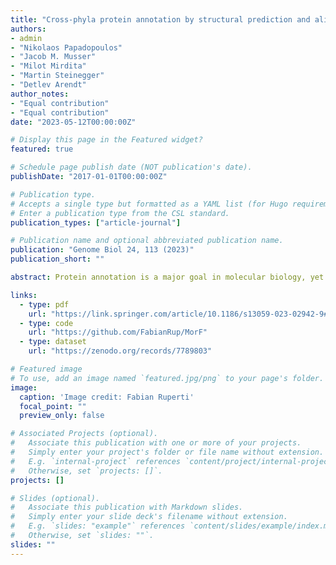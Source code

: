 ```yaml
---
title: "Cross-phyla protein annotation by structural prediction and alignment"
authors:
- admin
- "Nikolaos Papadopoulos"
- "Jacob M. Musser"
- "Milot Mirdita"
- "Martin Steinegger"
- "Detlev Arendt"
author_notes:
- "Equal contribution"
- "Equal contribution"
date: "2023-05-12T00:00:00Z"

# Display this page in the Featured widget?
featured: true

# Schedule page publish date (NOT publication's date).
publishDate: "2017-01-01T00:00:00Z"

# Publication type.
# Accepts a single type but formatted as a YAML list (for Hugo requirements).
# Enter a publication type from the CSL standard.
publication_types: ["article-journal"]

# Publication name and optional abbreviated publication name.
publication: "Genome Biol 24, 113 (2023)"
publication_short: ""

abstract: Protein annotation is a major goal in molecular biology, yet experimentally determined knowledge is typically limited to a few model organisms. In non-model species, the sequence-based prediction of gene orthology can be used to infer protein identity; however, this approach loses predictive power at longer evolutionary distances. Here we propose a workflow for protein annotation using structural similarity, exploiting the fact that similar protein structures often reflect homology and are more conserved than protein sequences. We propose a workflow of openly available tools for the functional annotation of proteins via structural similarity (MorF - MorphologFinder) and use it to annotate the complete proteome of a sponge. Sponges are highly relevant for inferring the early history of animals, yet their proteomes remain sparsely annotated. MorF accurately predicts the functions of proteins with known homology in  cases and annotates an additional  of the proteome beyond standard sequence-based methods. We uncover new functions for sponge cell types, including extensive FGF, TGF, and Ephrin signaling in sponge epithelia, and redox metabolism and control in myopeptidocytes. Notably, we also annotate genes specific to the enigmatic sponge mesocytes, proposing they function to digest cell walls. Our work demonstrates that structural similarity is a powerful approach that complements and extends sequence similarity searches to identify homologous proteins over long evolutionary distances. We anticipate this will be a powerful approach that boosts discovery in numerous -omics datasets, especially for non-model organisms.

links:
  - type: pdf
    url: "https://link.springer.com/article/10.1186/s13059-023-02942-9#citeas"
  - type: code
    url: "https://github.com/FabianRup/MorF"
  - type: dataset
    url: "https://zenodo.org/records/7789803"

# Featured image
# To use, add an image named `featured.jpg/png` to your page's folder. 
image:
  caption: 'Image credit: Fabian Ruperti'
  focal_point: ""
  preview_only: false

# Associated Projects (optional).
#   Associate this publication with one or more of your projects.
#   Simply enter your project's folder or file name without extension.
#   E.g. `internal-project` references `content/project/internal-project/index.md`.
#   Otherwise, set `projects: []`.
projects: []

# Slides (optional).
#   Associate this publication with Markdown slides.
#   Simply enter your slide deck's filename without extension.
#   E.g. `slides: "example"` references `content/slides/example/index.md`.
#   Otherwise, set `slides: ""`.
slides: ""
---
```


